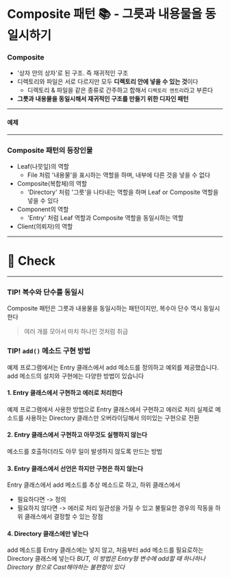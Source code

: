 # Composite 패턴 📚 - 그릇과 내용물을 동일시하기

### Composite 
- '상자 안의 상자'로 된 구조. 즉 재귀적인 구조
- 디렉토리와 파일은 서로 다르지만 모두 **디렉토리 안에 넣을 수 있는 것**이다
  - 디렉토리 & 파일을 같은 종류로 간주하고 합해서 `디렉토리 엔트리`라고 부른다
- **그릇과 내용물을 동일시해서 재귀적인 구조를 만들기 위한 디자인 패턴**

--- 


#### 예제



--- 
### Composite 패턴의 등장인물
- Leaf(나뭇잎)의 역할
  - File 처럼 '내용물'을 표시하는 역할을 하며, 내부에 다른 것을 넣을 수 없다
- Composite(복합체)의 역할
  - 'Directory' 처럼 '그릇'을 나타내는 역할을 하며 Leaf or Composite 역할을 넣을 수 있다
- Component의 역할
  - 'Entry' 처럼 Leaf 역할과 Composite 역할을 동일시하는 역할
- Client(의뢰자)의 역할
---
# 📌 Check

---

### TIP! 복수와 단수를 동일시
Composite 패턴은 그릇과 내용물을 동일시하는 패턴이지만, 복수아 단수 역시 동일시한다
> 여러 개를 모아서 마치 하나인 것처럼 취급

### TIP! `add()` 메소드 구현 방법
예제 프로그램에서는 Entry 클래스에서 add 메소드를 정의하고 예외를 제공했습니다.
add 메소드의 설치와 구현에는 다양한 방법이 있습니다

#### 1. Entry 클래스에서 구현하고 에러로 처리한다
예제 프로그램에서 사용한 방법으로 Entry 클래스에서 구현하고 에러로 처리
실제로 메소드를 사용하는 Directory 클래스만 오버라이딩해서 의미있는 구현으로 전환

#### 2. Entry 클래스에서 구현하고 아무것도 실행하지 않는다
메소드를 호출하더라도 아무 일이 발생하지 않도록 만드는 방법

#### 3. Entry 클래스에서 선언은 하지만 구현은 하지 않는다
Entry 클래스에서 add 메소드를 추상 메소드로 하고, 
하위 클래스에서 
- 필요하다면 -> 정의
- 필요하지 않다면 -> 에러로 처리
일관성을 가질 수 있고 불필요한 경우의 작동을 하위 클래스에서 결정할 수 있는 장점
  
#### 4. Directory 클래스에만 넣는다
add 메소드를 Entry 클래스에는 넣지 않고, 처음부터 add 메소드를 필요로하는 Directory 클래스에 넣는다
*BUT, 이 방법은 Entry형 변수에 add할 때 하나하나 Directory 형으로 Cast해야하는 불편함이 있다* 
